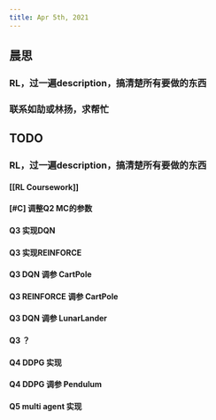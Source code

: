 ```yaml
---
title: Apr 5th, 2021
---
```


## 晨思
### RL，过一遍description，搞清楚所有要做的东西
### 联系如劼或林扬，求帮忙
## TODO
### RL，过一遍description，搞清楚所有要做的东西
#### [[RL Coursework]]
#### [#C] 调整Q2 MC的参数
#### Q3 实现DQN
#### Q3 实现REINFORCE
#### Q3 DQN 调参 CartPole
#### Q3 REINFORCE 调参 CartPole
#### Q3 DQN 调参 LunarLander
#### Q3 ？
#### Q4 DDPG 实现
#### Q4 DDPG 调参 Pendulum
#### Q5 multi agent 实现
